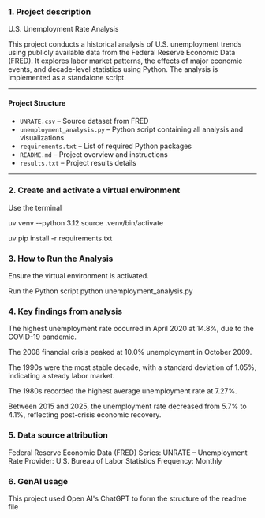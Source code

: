 ### 1. Project description

U.S. Unemployment Rate Analysis

This project conducts a historical analysis of U.S. unemployment trends using publicly available data from the Federal Reserve Economic Data (FRED). It explores labor market patterns, the effects of major economic events, and decade-level statistics using Python. The analysis is implemented as a standalone script.

---

#### Project Structure

- `UNRATE.csv` – Source dataset from FRED
- `unemployment_analysis.py` – Python script containing all analysis and visualizations
- `requirements.txt` – List of required Python packages
- `README.md` – Project overview and instructions
- `results.txt` – Project results details

---



### 2. Create and activate a virtual environment
Use the terminal

uv venv --python 3.12
source .venv/bin/activate

uv pip install -r requirements.txt  


### 3. How to Run the Analysis
Ensure the virtual environment is activated.

Run the Python script
python unemployment_analysis.py


### 4. Key findings from analysis
The highest unemployment rate occurred in April 2020 at 14.8%, due to the COVID-19 pandemic.

The 2008 financial crisis peaked at 10.0% unemployment in October 2009.

The 1990s were the most stable decade, with a standard deviation of 1.05%, indicating a steady labor market.

The 1980s recorded the highest average unemployment rate at 7.27%.

Between 2015 and 2025, the unemployment rate decreased from 5.7% to 4.1%, reflecting post-crisis economic recovery.


### 5. Data source attribution

Federal Reserve Economic Data (FRED)
Series: UNRATE – Unemployment Rate
Provider: U.S. Bureau of Labor Statistics
Frequency: Monthly

### 6. GenAI usage
This project used Open AI's ChatGPT to form the structure of the readme file 
